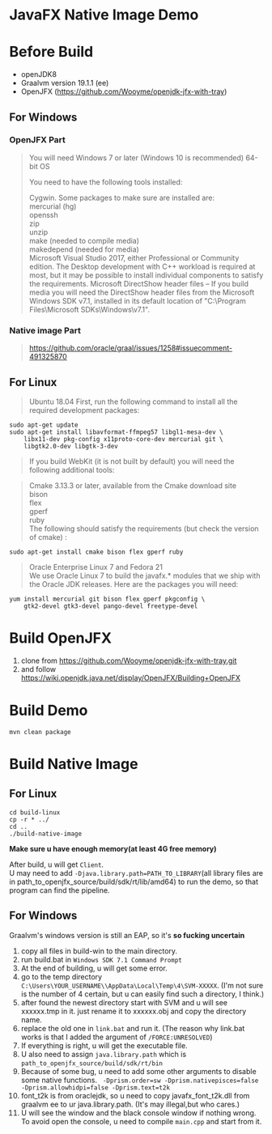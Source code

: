 JavaFX Native Image Demo
====================

# Before Build
* openJDK8
* Graalvm version 19.1.1 (ee)
* OpenJFX (https://github.com/Wooyme/openjdk-jfx-with-tray)

## For Windows

### OpenJFX Part
>You will need Windows 7 or later (Windows 10 is recommended) 64-bit OS
>
>You need to have the following tools installed:
>
>Cygwin. Some packages to make sure are installed are:  
>mercurial (hg)  
>openssh  
>zip  
>unzip  
>make (needed to compile media)  
>makedepend (needed for media)  
>Microsoft Visual Studio 2017, either Professional or Community edition. The Desktop development with C++ workload is required at most, but it may be possible to install individual components to satisfy the requirements.
Microsoft DirectShow header files – If you build media you will need the DirectShow header files from the Microsoft Windows SDK v7.1, installed in its default location of "C:\Program Files\Microsoft SDKs\Windows\v7.1".

### Native image Part
>https://github.com/oracle/graal/issues/1258#issuecomment-491325870

## For Linux

>Ubuntu 18.04
First, run the following command to install all the required development packages:
```
sudo apt-get update
sudo apt-get install libavformat-ffmpeg57 libgl1-mesa-dev \
    libx11-dev pkg-config x11proto-core-dev mercurial git \
    libgtk2.0-dev libgtk-3-dev
```

>If you build WebKit (it is not built by default) you will need the following additional tools:

>Cmake 3.13.3 or later, available from the Cmake download site  
>bison  
>flex  
>gperf  
>ruby  
>The following should satisfy the requirements (but check the version of cmake) :
```
sudo apt-get install cmake bison flex gperf ruby
```
>Oracle Enterprise Linux 7 and Fedora 21  
We use Oracle Linux 7 to build the javafx.* modules that we ship with the Oracle JDK releases. Here are the packages you will need:
```
yum install mercurial git bison flex gperf pkgconfig \
    gtk2-devel gtk3-devel pango-devel freetype-devel
```

# Build OpenJFX

1. clone from  https://github.com/Wooyme/openjdk-jfx-with-tray.git
2. and follow https://wiki.openjdk.java.net/display/OpenJFX/Building+OpenJFX

# Build Demo
```
mvn clean package
```

# Build Native Image

## For Linux
```
cd build-linux
cp -r * ../
cd ..
./build-native-image
```
**Make sure u have enough memory(at least 4G free memory)**

After build, u will get `Client`.   
U may need to add `-Djava.library.path=PATH_TO_LIBRARY`(all library files are in path_to_openjfx_source/build/sdk/rt/lib/amd64) to run the demo, so that program can find the pipeline.

## For Windows
Graalvm's windows version is still an  EAP, so it's **so fucking  uncertain**

1. copy all files in build-win to the main directory.
2. run build.bat in `Windows SDK 7.1 Command Prompt`
3. At the end of building, u will get some error.
4. go to the temp directory `C:\Users\YOUR_USERNAME\\AppData\Local\Temp\4\SVM-XXXXX`. (I'm not sure is the number of 4 certain, but u can easily find such a directory, I think.)
5. after found the newest directory start with SVM and u will see xxxxxx.tmp in it. just rename it to xxxxxx.obj and copy the directory name.
6. replace the old one in `link.bat` and run it. (The reason why link.bat works is that I added the argument of `/FORCE:UNRESOLVED`)
7. If everything is right, u will get the executable file.
8. U also need to assign `java.library.path` which is `path_to_openjfx_source/build/sdk/rt/bin`
9. Because of some bug, u need to add some other arguments to disable some native functions. ` -Dprism.order=sw -Dprism.nativepisces=false -Dprism.allowhidpi=false -Dprism.text=t2k`
10. font_t2k is from oraclejdk, so u need to copy javafx_font_t2k.dll from graalvm ee to ur java.library.path. (It's may illegal,but who cares.)
11. U will see the window and the black console window  if nothing wrong. To avoid open the console, u need to compile `main.cpp` and start from it.